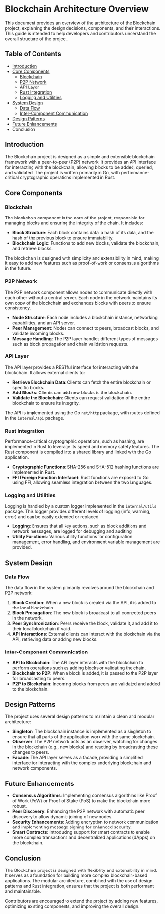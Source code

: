 # Blockchain Architecture Overview

This document provides an overview of the architecture of the Blockchain project, explaining the design decisions, components, and their interactions. This guide is intended to help developers and contributors understand the overall structure of the project.

## Table of Contents

- [Introduction](#introduction)
- [Core Components](#core-components)
  - [Blockchain](#blockchain)
  - [P2P Network](#p2p-network)
  - [API Layer](#api-layer)
  - [Rust Integration](#rust-integration)
  - [Logging and Utilities](#logging-and-utilities)
- [System Design](#system-design)
  - [Data Flow](#data-flow)
  - [Inter-Component Communication](#inter-component-communication)
- [Design Patterns](#design-patterns)
- [Future Enhancements](#future-enhancements)
- [Conclusion](#conclusion)

## Introduction

The Blockchain project is designed as a simple and extensible blockchain framework with a peer-to-peer (P2P) network. It provides an API interface for interacting with the blockchain, allowing blocks to be added, queried, and validated. The project is written primarily in Go, with performance-critical cryptographic operations implemented in Rust.

## Core Components

### Blockchain

The blockchain component is the core of the project, responsible for managing blocks and ensuring the integrity of the chain. It includes:

- **Block Structure**: Each block contains data, a hash of its data, and the hash of the previous block to ensure immutability.
- **Blockchain Logic**: Functions to add new blocks, validate the blockchain, and retrieve blocks.

The blockchain is designed with simplicity and extensibility in mind, making it easy to add new features such as proof-of-work or consensus algorithms in the future.

### P2P Network

The P2P network component allows nodes to communicate directly with each other without a central server. Each node in the network maintains its own copy of the blockchain and exchanges blocks with peers to ensure consistency.

- **Node Structure**: Each node includes a blockchain instance, networking capabilities, and an API server.
- **Peer Management**: Nodes can connect to peers, broadcast blocks, and validate incoming blocks.
- **Message Handling**: The P2P layer handles different types of messages such as block propagation and chain validation requests.

### API Layer

The API layer provides a RESTful interface for interacting with the blockchain. It allows external clients to:

- **Retrieve Blockchain Data**: Clients can fetch the entire blockchain or specific blocks.
- **Add Blocks**: Clients can add new blocks to the blockchain.
- **Validate the Blockchain**: Clients can request validation of the entire blockchain to ensure its integrity.

The API is implemented using the Go `net/http` package, with routes defined in the `internal/api` package.

### Rust Integration

Performance-critical cryptographic operations, such as hashing, are implemented in Rust to leverage its speed and memory safety features. The Rust component is compiled into a shared library and linked with the Go application.

- **Cryptographic Functions**: SHA-256 and SHA-512 hashing functions are implemented in Rust.
- **FFI (Foreign Function Interface)**: Rust functions are exposed to Go using FFI, allowing seamless integration between the two languages.

### Logging and Utilities

Logging is handled by a custom logger implemented in the `internal/utils` package. This logger provides different levels of logging (info, warning, error) and can be easily extended or replaced.

- **Logging**: Ensures that all key actions, such as block additions and network messages, are logged for debugging and auditing.
- **Utility Functions**: Various utility functions for configuration management, error handling, and environment variable management are provided.

## System Design

### Data Flow

The data flow in the system primarily revolves around the blockchain and P2P network:

1. **Block Creation**: When a new block is created via the API, it is added to the local blockchain.
2. **Block Propagation**: The new block is broadcast to all connected peers in the network.
3. **Peer Synchronization**: Peers receive the block, validate it, and add it to their local blockchain if valid.
4. **API Interactions**: External clients can interact with the blockchain via the API, retrieving data or adding new blocks.

### Inter-Component Communication

- **API to Blockchain**: The API layer interacts with the blockchain to perform operations such as adding blocks or validating the chain.
- **Blockchain to P2P**: When a block is added, it is passed to the P2P layer for broadcasting to peers.
- **P2P to Blockchain**: Incoming blocks from peers are validated and added to the blockchain.

## Design Patterns

The project uses several design patterns to maintain a clean and modular architecture:

- **Singleton**: The blockchain instance is implemented as a singleton to ensure that all parts of the application work with the same blockchain.
- **Observer**: The P2P network acts as an observer, watching for changes in the blockchain (e.g., new blocks) and reacting by broadcasting these changes to peers.
- **Facade**: The API layer serves as a facade, providing a simplified interface for interacting with the complex underlying blockchain and network components.

## Future Enhancements

- **Consensus Algorithms**: Implementing consensus algorithms like Proof of Work (PoW) or Proof of Stake (PoS) to make the blockchain more robust.
- **Peer Discovery**: Enhancing the P2P network with automatic peer discovery to allow dynamic joining of new nodes.
- **Security Enhancements**: Adding encryption to network communication and implementing message signing for enhanced security.
- **Smart Contracts**: Introducing support for smart contracts to enable more complex transactions and decentralized applications (dApps) on the blockchain.

## Conclusion

The Blockchain project is designed with flexibility and extensibility in mind. It serves as a foundation for building more complex blockchain-based applications. The modular architecture, combined with the use of design patterns and Rust integration, ensures that the project is both performant and maintainable.

Contributors are encouraged to extend the project by adding new features, optimizing existing components, and improving the overall design.

